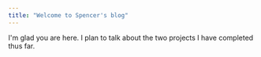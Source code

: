 ```yaml
---
title: "Welcome to Spencer's blog"
---
```


I'm glad you are here. I plan to talk about the two projects I have completed thus far.
